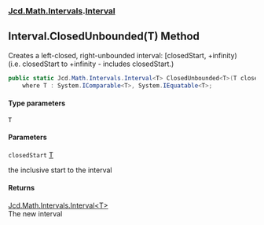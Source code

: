 ### [Jcd.Math.Intervals](Jcd.Math.Intervals.md 'Jcd.Math.Intervals').[Interval](Jcd.Math.Intervals.Interval.md 'Jcd.Math.Intervals.Interval')

## Interval.ClosedUnbounded<T>(T) Method

Creates a left-closed, right-unbounded interval: [closedStart, +infinity)  
(i.e. closedStart to +infinity - includes closedStart.)

```csharp
public static Jcd.Math.Intervals.Interval<T> ClosedUnbounded<T>(T closedStart)
    where T : System.IComparable<T>, System.IEquatable<T>;
```
#### Type parameters

<a name='Jcd.Math.Intervals.Interval.ClosedUnbounded_T_(T).T'></a>

`T`
#### Parameters

<a name='Jcd.Math.Intervals.Interval.ClosedUnbounded_T_(T).closedStart'></a>

`closedStart` [T](Jcd.Math.Intervals.Interval.ClosedUnbounded_T_(T).md#Jcd.Math.Intervals.Interval.ClosedUnbounded_T_(T).T 'Jcd.Math.Intervals.Interval.ClosedUnbounded<T>(T).T')

the inclusive start to the interval

#### Returns
[Jcd.Math.Intervals.Interval&lt;](Jcd.Math.Intervals.Interval_T_.md 'Jcd.Math.Intervals.Interval<T>')[T](Jcd.Math.Intervals.Interval.ClosedUnbounded_T_(T).md#Jcd.Math.Intervals.Interval.ClosedUnbounded_T_(T).T 'Jcd.Math.Intervals.Interval.ClosedUnbounded<T>(T).T')[&gt;](Jcd.Math.Intervals.Interval_T_.md 'Jcd.Math.Intervals.Interval<T>')  
The new interval